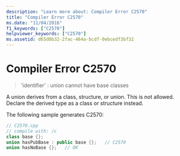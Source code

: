 ```yaml
---
description: "Learn more about: Compiler Error C2570"
title: "Compiler Error C2570"
ms.date: "11/04/2016"
f1_keywords: ["C2570"]
helpviewer_keywords: ["C2570"]
ms.assetid: d65d0b32-2fac-464a-bcdf-0ebcedf3bf32
---
```

# Compiler Error C2570

> 'identifier' : union cannot have base classes

A union derives from a class, structure, or union. This is not allowed. Declare the derived type as a class or structure instead.

The following sample generates C2570:

```cpp
// C2570.cpp
// compile with: /c
class base {};
union hasPubBase : public base {};   // C2570
union hasNoBase {};   // OK
```
